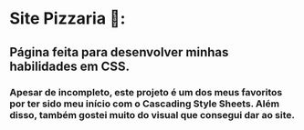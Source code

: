 # Site Pizzaria 🍕:
## Página feita para desenvolver minhas habilidades em CSS.
### Apesar de incompleto, este projeto é um dos meus favoritos por ter sido meu início com o Cascading Style Sheets. Além disso, também gostei muito do visual que consegui dar ao site.
